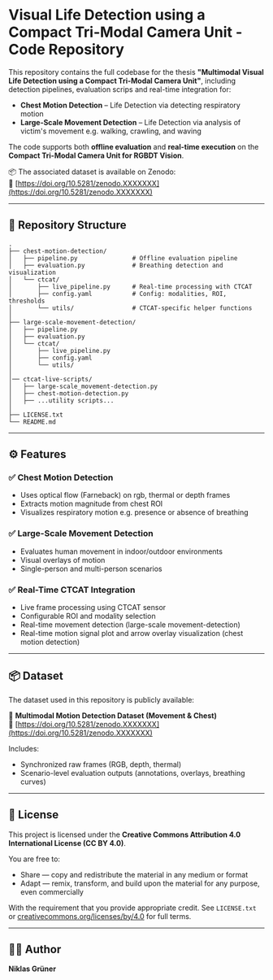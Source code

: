 # Visual Life Detection using a Compact Tri-Modal Camera Unit - Code Repository

This repository contains the full codebase for the thesis **"Multimodal Visual Life Detection using a Compact Tri-Modal Camera Unit"**, including detection pipelines, evaluation scrips and real-time integration for:

- **Chest Motion Detection** – Life Detection via detecting respiratory motion   
- **Large-Scale Movement Detection** – Life Detection via analysis of victim's movement e.g. walking, crawling, and waving

The code supports both **offline evaluation** and **real-time execution** on the **Compact Tri-Modal Camera Unit for RGBDT Vision**.

📦 The associated dataset is available on Zenodo:  
🔗 [https://doi.org/10.5281/zenodo.XXXXXXX](https://doi.org/10.5281/zenodo.XXXXXXX)

---

## 📁 Repository Structure

```
.
├── chest-motion-detection/
│   ├── pipeline.py               # Offline evaluation pipeline
│   ├── evaluation.py             # Breathing detection and visualization
│   └── ctcat/
│       ├── live_pipeline.py      # Real-time processing with CTCAT
│       ├── config.yaml           # Config: modalities, ROI, thresholds
│       └── utils/                # CTCAT-specific helper functions
│
├── large-scale-movement-detection/
│   ├── pipeline.py
│   ├── evaluation.py
│   └── ctcat/
│       ├── live_pipeline.py
│       ├── config.yaml
│       └── utils/
│
│── ctcat-live-scripts/
│   ├── large-scale_movement-detection.py
│   ├── chest-motion-detection.py
│   ├── ...utility scripts...
│
├── LICENSE.txt
└── README.md
```

---

## ⚙️ Features

### ✅ Chest Motion Detection
- Uses optical flow (Farneback) on rgb, thermal or depth frames
- Extracts motion magnitude from chest ROI
- Visualizes respiratory motion e.g. presence or absence of breathing

### ✅ Large-Scale Movement Detection
- Evaluates human movement in indoor/outdoor environments
- Visual overlays of motion 
- Single-person and multi-person scenarios

### ✅ Real-Time CTCAT Integration
- Live frame processing using CTCAT sensor
- Configurable ROI and modality selection
- Real-time movement detection (large-scale movement-detection)
- Real-time motion signal plot and arrow overlay visualization (chest motion detection)

---

## 📦 Dataset

The dataset used in this repository is publicly available:

📁 **Multimodal Motion Detection Dataset (Movement & Chest)**  
📍 [https://doi.org/10.5281/zenodo.XXXXXXX](https://doi.org/10.5281/zenodo.XXXXXXX)

Includes:
- Synchronized raw frames (RGB, depth, thermal)
- Scenario-level evaluation outputs (annotations, overlays, breathing curves)

---

## 📜 License

This project is licensed under the **Creative Commons Attribution 4.0 International License (CC BY 4.0)**.

You are free to:
- Share — copy and redistribute the material in any medium or format
- Adapt — remix, transform, and build upon the material for any purpose, even commercially

With the requirement that you provide appropriate credit. See `LICENSE.txt` or [creativecommons.org/licenses/by/4.0](https://creativecommons.org/licenses/by/4.0/) for full terms.

---

## 👨‍💻 Author

**Niklas Grüner**  

